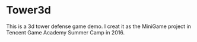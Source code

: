 # Tower3d
This is a 3d tower defense game demo. I creat it as the MiniGame project in Tencent Game Academy Summer Camp in 2016.
